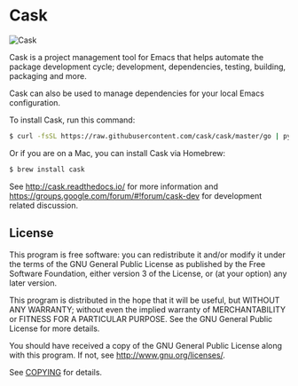 # Cask

![Cask](cask.png)

Cask is a project management tool for Emacs that helps automate the
package development cycle; development, dependencies, testing,
building, packaging and more.

Cask can also be used to manage dependencies for your local Emacs
configuration.

To install Cask, run this command:

```bash
$ curl -fsSL https://raw.githubusercontent.com/cask/cask/master/go | python
```

Or if you are on a Mac, you can install Cask via Homebrew:

```bash
$ brew install cask
```

See <http://cask.readthedocs.io/> for more information and
<https://groups.google.com/forum/#!forum/cask-dev> for development
related discussion.

## License

This program is free software: you can redistribute it and/or modify it under
the terms of the GNU General Public License as published by the Free Software
Foundation, either version 3 of the License, or (at your option) any later
version.

This program is distributed in the hope that it will be useful, but WITHOUT ANY
WARRANTY; without even the implied warranty of MERCHANTABILITY or FITNESS FOR A
PARTICULAR PURPOSE.  See the GNU General Public License for more details.

You should have received a copy of the GNU General Public License along with
this program.  If not, see http://www.gnu.org/licenses/.

See [COPYING](https://github.com/cpitclaudel/cask/blob/master/COPYING) for details.
